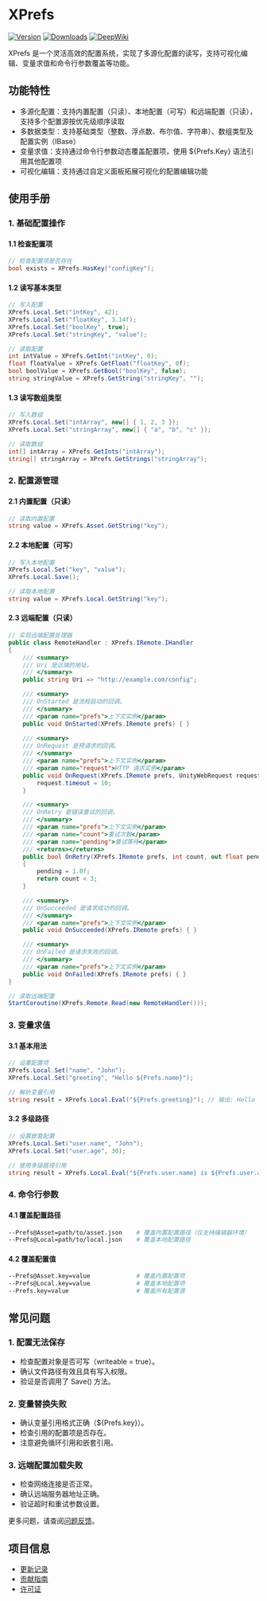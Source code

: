 # XPrefs

[![Version](https://img.shields.io/npm/v/org.eframework.u3d.util)](https://www.npmjs.com/package/org.eframework.u3d.util)
[![Downloads](https://img.shields.io/npm/dm/org.eframework.u3d.util)](https://www.npmjs.com/package/org.eframework.u3d.util)
[![DeepWiki](https://img.shields.io/badge/DeepWiki-Explore-blue)](https://deepwiki.com/eframework-org/U3D.UTIL)

XPrefs 是一个灵活高效的配置系统，实现了多源化配置的读写，支持可视化编辑、变量求值和命令行参数覆盖等功能。

## 功能特性

- 多源化配置：支持内置配置（只读）、本地配置（可写）和远端配置（只读），支持多个配置源按优先级顺序读取
- 多数据类型：支持基础类型（整数、浮点数、布尔值、字符串）、数组类型及配置实例（IBase）
- 变量求值：支持通过命令行参数动态覆盖配置项，使用 ${Prefs.Key} 语法引用其他配置项
- 可视化编辑：支持通过自定义面板拓展可视化的配置编辑功能

## 使用手册

### 1. 基础配置操作

#### 1.1 检查配置项
```csharp
// 检查配置项是否存在
bool exists = XPrefs.HasKey("configKey");
```

#### 1.2 读写基本类型
```csharp
// 写入配置
XPrefs.Local.Set("intKey", 42);
XPrefs.Local.Set("floatKey", 3.14f);
XPrefs.Local.Set("boolKey", true);
XPrefs.Local.Set("stringKey", "value");

// 读取配置
int intValue = XPrefs.GetInt("intKey", 0);
float floatValue = XPrefs.GetFloat("floatKey", 0f);
bool boolValue = XPrefs.GetBool("boolKey", false);
string stringValue = XPrefs.GetString("stringKey", "");
```

#### 1.3 读写数组类型
```csharp
// 写入数组
XPrefs.Local.Set("intArray", new[] { 1, 2, 3 });
XPrefs.Local.Set("stringArray", new[] { "a", "b", "c" });

// 读取数组
int[] intArray = XPrefs.GetInts("intArray");
string[] stringArray = XPrefs.GetStrings("stringArray");
```

### 2. 配置源管理

#### 2.1 内置配置（只读）
```csharp
// 读取内置配置
string value = XPrefs.Asset.GetString("key");
```

#### 2.2 本地配置（可写）
```csharp
// 写入本地配置
XPrefs.Local.Set("key", "value");
XPrefs.Local.Save();

// 读取本地配置
string value = XPrefs.Local.GetString("key");
```

#### 2.3 远端配置（只读）
```csharp
// 实现远端配置处理器
public class RemoteHandler : XPrefs.IRemote.IHandler
{
    /// <summary>
    /// Uri 是远端的地址。
    /// </summary>
    public string Uri => "http://example.com/config";

    /// <summary>
    /// OnStarted 是流程启动的回调。
    /// </summary>
    /// <param name="prefs">上下文实例</param>
    public void OnStarted(XPrefs.IRemote prefs) { }
    
    /// <summary>
    /// OnRequest 是预请求的回调。
    /// </summary>
    /// <param name="prefs">上下文实例</param>
    /// <param name="request">HTTP 请求实例</param>
    public void OnRequest(XPrefs.IRemote prefs, UnityWebRequest request) { 
        request.timeout = 10;
    }

    /// <summary>
    /// OnRetry 是错误重试的回调。
    /// </summary>
    /// <param name="prefs">上下文实例</param>
    /// <param name="count">重试次数</param>
    /// <param name="pending">重试等待</param>
    /// <returns></returns>
    public bool OnRetry(XPrefs.IRemote prefs, int count, out float pending)
    {
        pending = 1.0f;
        return count < 3;
    }

    /// <summary>
    /// OnSucceeded 是请求成功的回调。
    /// </summary>
    /// <param name="prefs">上下文实例</param>
    public void OnSucceeded(XPrefs.IRemote prefs) { }

    /// <summary>
    /// OnFailed 是请求失败的回调。
    /// </summary>
    /// <param name="prefs">上下文实例</param>
    public void OnFailed(XPrefs.IRemote prefs) { }
}

// 读取远端配置
StartCoroutine(XPrefs.Remote.Read(new RemoteHandler()));
```

### 3. 变量求值

#### 3.1 基本用法
```csharp
// 设置配置项
XPrefs.Local.Set("name", "John");
XPrefs.Local.Set("greeting", "Hello ${Prefs.name}");

// 解析变量引用
string result = XPrefs.Local.Eval("${Prefs.greeting}"); // 输出: Hello John
```

#### 3.2 多级路径
```csharp
// 设置嵌套配置
XPrefs.Local.Set("user.name", "John");
XPrefs.Local.Set("user.age", 30);

// 使用多级路径引用
string result = XPrefs.Local.Eval("${Prefs.user.name} is ${Prefs.user.age}");
```

### 4. 命令行参数

#### 4.1 覆盖配置路径
```bash
--Prefs@Asset=path/to/asset.json    # 覆盖内置配置路径（仅支持编辑器环境）
--Prefs@Local=path/to/local.json    # 覆盖本地配置路径
```

#### 4.2 覆盖配置值
```bash
--Prefs@Asset.key=value             # 覆盖内置配置项
--Prefs@Local.key=value             # 覆盖本地配置项
--Prefs.key=value                   # 覆盖所有配置源
```

## 常见问题

### 1. 配置无法保存
- 检查配置对象是否可写（writeable = true）。
- 确认文件路径有效且具有写入权限。
- 验证是否调用了 Save() 方法。

### 2. 变量替换失败
- 确认变量引用格式正确（${Prefs.key}）。
- 检查引用的配置项是否存在。
- 注意避免循环引用和嵌套引用。

### 3. 远端配置加载失败
- 检查网络连接是否正常。
- 确认远端服务器地址正确。
- 验证超时和重试参数设置。

更多问题，请查阅[问题反馈](../CONTRIBUTING.md#问题反馈)。

## 项目信息

- [更新记录](../CHANGELOG.md)
- [贡献指南](../CONTRIBUTING.md)
- [许可证](../LICENSE.md) 